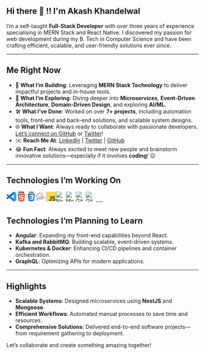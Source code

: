 ## Hi there 👋 !! I'm Akash Khandelwal

I’m a self-taught **Full-Stack Developer** with over three years of experience specialising in MERN Stack and React Native. I discovered my passion for web development during my B. Tech in Computer Science and have been crafting efficient, scalable, and user-friendly solutions ever since.

---

## Me Right Now

- 🔧 **What I’m Building**: Leveraging **MERN Stack Technology** to deliver impactful projects and in-house tools.
- 🌱 **What I’m Exploring**: Diving deeper into **Microservices**, **Event-Driven Architecture**, **Domain-Driven Design**, and exploring **AI/ML**.
- 🛠️ **What I’ve Done**: Worked on over **7+ projects**, including automation tools, front-end and back-end solutions, and scalable system designs.
- 🌐 **What I Want**: Always ready to collaborate with passionate developers. [Let’s connect on GitHub](https://github.com/aksh-22) or [Twitter](https://twitter.com/aksh__22)!
- ✉️ **Reach Me At**: [LinkedIn](https://www.linkedin.com/in/ak2298/) | [Twitter](https://twitter.com/aksh__22) | [GitHub](https://github.com/aksh-22)
- 😂 **Fun Fact**: Always excited to meet new people and brainstorm innovative solutions—especially if it involves **coding**! 😉

---

## Technologies I’m Working On

<img align="left" alt="Visual Studio Code" width="26px" height="26px" src="https://raw.githubusercontent.com/github/explore/80688e429a7d4ef2fca1e82350fe8e3517d3494d/topics/visual-studio-code/visual-studio-code.png" />
<img align="left" alt="HTML5" width="26px" height="26px" src="https://raw.githubusercontent.com/github/explore/80688e429a7d4ef2fca1e82350fe8e3517d3494d/topics/html/html.png" />
<img align="left" alt="CSS3" width="26px" height="26px" src="https://raw.githubusercontent.com/github/explore/80688e429a7d4ef2fca1e82350fe8e3517d3494d/topics/css/css.png" />
<img align="left" alt="Sass" width="26px" height="26px" src="https://raw.githubusercontent.com/github/explore/80688e429a7d4ef2fca1e82350fe8e3517d3494d/topics/sass/sass.png" />
<img align="left" alt="JavaScript" width="26px" height="26px" src="https://raw.githubusercontent.com/github/explore/80688e429a7d4ef2fca1e82350fe8e3517d3494d/topics/javascript/javascript.png" />
<img align="left" alt="Node.js" width="26px" height="26px" src="https://pluralsight.imgix.net/paths/path-icons/nodejs-601628d09d.png" />
<img align="left" alt="MongoDB" width="26px" height="26px" src="https://miro.medium.com/max/3200/1*DiNIG4Bfpm65_wwXf_JwMA.png" />
<img align="left" alt="Git" width="26px" height="26px" src="https://avatars3.githubusercontent.com/u/18133?s=200&v=4" />
<img align="left" alt="Git" width="26px" height="26px" src="https://user-images.githubusercontent.com/56211500/122650881-eede4680-d152-11eb-8fc1-b1d98a20acc9.png" />

<br />
---

## Technologies I’m Planning to Learn

- **Angular**: Expanding my front-end capabilities beyond React.
- **Kafka and RabbitMQ**: Building scalable, event-driven systems.
- **Kubernetes & Docker**: Enhancing CI/CD pipelines and container orchestration.
- **GraphQL**: Optimizing APIs for modern applications.

---

## Highlights

- **Scalable Systems**: Designed microservices using **NestJS** and **Mongoose**.
- **Efficient Workflows**: Automated manual processes to save time and resources.
- **Comprehensive Solutions**: Delivered end-to-end software projects—from requirement gathering to deployment.

Let’s collaborate and create something amazing together!


